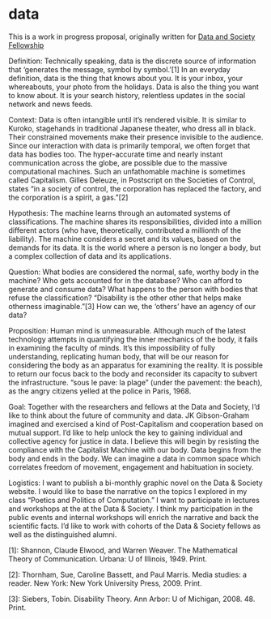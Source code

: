 # data

This is a work in progress proposal, originally written for [Data and Society Fellowship](http://www.datasociety.net/initiatives/fellows-program/)

Definition: Technically speaking, data is the discrete source of information that ‘generates the message, symbol by symbol.’[1] In an everyday definition, data is the thing that knows about you. It is your inbox, your whereabouts, your photo from the holidays. Data is also the thing you want to know about. It is your search history, relentless updates in the social network and news feeds. 

Context: Data is often intangible until it’s rendered visible. It is similar to Kuroko, stagehands in traditional Japanese theater, who dress all in black. Their constrained movements make their presence invisible to the audience. Since our interaction with data is primarily temporal, we often forget that data has bodies too. The hyper-accurate time and nearly instant communication across the globe, are possible due to the massive computational machines. Such an unfathomable machine is sometimes called Capitalism. Gilles Deleuze, in Postscript on the Societies of Control, states “in a society of control, the corporation has replaced the factory, and the corporation is a spirit, a gas.”[2]

Hypothesis: The machine learns through an automated systems of classifications. The machine shares its responsibilities, divided into a million different actors (who have, theoretically, contributed a millionth of the liability). The machine considers a secret and its values, based on the demands for its data. It is the world where a person is no longer a body, but a complex collection of data and its applications. 

Question: What bodies are considered the normal, safe, worthy body in the machine? Who gets accounted for in the database? Who can afford to generate and consume data? What happens to the person with bodies that refuse the classification?  “Disability is the other other that helps make otherness imaginable.”[3] How can we, the ‘others’ have an agency of our data?  

Proposition: Human mind is unmeasurable. Although much of the latest technology attempts in quantifying the inner mechanics of the body, it fails in examining the faculty of minds. It’s this impossibility of fully understanding, replicating human body, that will be our reason for considering the body as an apparatus for examining the reality. It is possible to return our focus back to the body and reconsider its capacity to subvert the infrastructure. “sous le pave: la plage” (under the pavement: the beach), as the angry citizens yelled at the police in Paris, 1968.

Goal: Together with the researchers and fellows at the Data and Society, I’d like to think about the future of community and data. JK Gibson-Graham imagined and exercised a kind of Post-Capitalism and cooperation based on mutual support. I’d like to help unlock the key to gaining individual and collective agency for justice in data. I believe this will begin by resisting the compliance with the Capitalist Machine with our body. Data begins from the body and ends in the body. We can imagine a data in common space which correlates freedom of movement, engagement and habituation in society.
 
Logistics: I want to publish a bi-monthly graphic novel on the Data & Society website. I would like to base the narrative on the topics I explored in my class “Poetics and Politics of Computation.” I want to participate in lectures and workshops at the at the Data & Society. I think my participation in the public events and internal workshops will enrich the narrative and back the scientific facts. I’d like to work with cohorts of the Data & Society fellows as well as the distinguished alumni.   

[1]:  Shannon, Claude Elwood, and Warren Weaver. The Mathematical Theory of Communication. Urbana: U of Illinois, 1949. Print. 

[2]: Thornham, Sue, Caroline Bassett, and Paul Marris. Media studies: a reader. New York: New York University Press, 2009. Print.

[3]:  Siebers, Tobin. Disability Theory. Ann Arbor: U of Michigan, 2008. 48. Print.